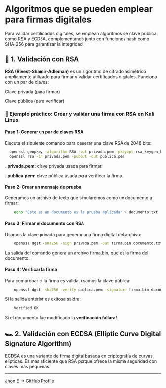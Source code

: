 # Algoritmos que se pueden emplear para firmas digitales

Para validar certificados digitales, se emplean algoritmos de clave pública como RSA y ECDSA, complementando junto con funciones hash como SHA-256 para garantizar la integridad.

##  🔐 1. Validación con RSA

**RSA (Rivest-Shamir-Adleman)** es un algoritmo de cifrado asimétrico ampliamente utilizado para firmar y validar certificados digitales. Funciona con un par de claves:

Clave privada (para firmar)

Clave pública (para verificar)

### 📌 Ejemplo práctico: Crear y validar una firma con RSA en Kali Linux

#### Paso 1: Generar un par de claves RSA

Ejecuta el siguiente comando para generar una clave RSA de 2048 bits:
```bash
  openssl genpkey -algorithm RSA -out privada.pem -pkeyopt rsa_keygen_bits:2048
  openssl rsa -in privada.pem -pubout -out publica.pem
```
.  **privada.pem:** clave privada usada para firmar.

.  **publica.pem:** clave pública usada para verificar la firma.


#### Paso 2: Crear un mensaje de prueba
Generamos un archivo de texto que simularemos como un documento a firmar:

```bash
    echo "Este es un documento es la prueba aplicada" > documento.txt
```

#### Paso 3: Firmar el documento con RSA
  Usamos la clave privada para generar una firma digital del archivo:
  
```bash
    openssl dgst -sha256 -sign privada.pem -out firma.bin documento.txt
```

La salida del comando genera un archivo firma.bin, que es la firma del documento.

#### Paso 4: Verificar la firma
  Para comprobar si la firma es válida, usamos la clave pública:
  
```bash
    openssl dgst -sha256 -verify publica.pem -signature firma.bin documento.txt
```

Si la salida anterior es exitosa saldra:

```bash
    Verified OK
```
Si el documento fue modificado la **verificación fallara!**




## 🏎 2. Validación con ECDSA (Elliptic Curve Digital Signature Algorithm)

ECDSA es una variante de firma digital basada en criptografía de curvas elípticas. Es más eficiente que RSA porque ofrece la misma seguridad con claves más pequeñas.




---
[Jhon E -> GitHub Profile](https://github.com/jhoney787813/)
